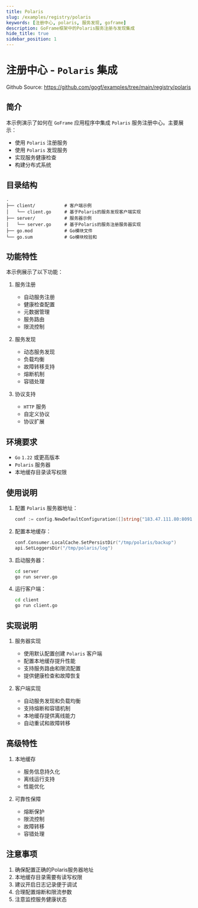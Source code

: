 ```yaml
---
title: Polaris
slug: /examples/registry/polaris
keywords: [注册中心, polaris, 服务发现, goframe]
description: GoFrame框架中的Polaris服务注册与发现集成
hide_title: true
sidebar_position: 1
---
```


# 注册中心 - `Polaris` 集成

Github Source: https://github.com/gogf/examples/tree/main/registry/polaris


## 简介

本示例演示了如何在 `GoFrame` 应用程序中集成 `Polaris` 服务注册中心。主要展示：
- 使用 `Polaris` 注册服务
- 使用 `Polaris` 发现服务
- 实现服务健康检查
- 构建分布式系统

## 目录结构

```text
.
├── client/           # 客户端示例
│   └── client.go     # 基于Polaris的服务发现客户端实现
├── server/           # 服务器示例
│   └── server.go     # 基于Polaris的服务注册服务器实现
├── go.mod            # Go模块文件
└── go.sum            # Go模块校验和
```

## 功能特性

本示例展示了以下功能：

1. 服务注册
   - 自动服务注册
   - 健康检查配置
   - 元数据管理
   - 服务路由
   - 限流控制

2. 服务发现
   - 动态服务发现
   - 负载均衡
   - 故障转移支持
   - 熔断机制
   - 容错处理

3. 协议支持
   - `HTTP` 服务
   - 自定义协议
   - 协议扩展

## 环境要求

- `Go` `1.22` 或更高版本
- `Polaris` 服务器
- 本地缓存目录读写权限

## 使用说明

1. 配置 `Polaris` 服务器地址：
   ```go
   conf := config.NewDefaultConfiguration([]string{"183.47.111.80:8091"})
   ```

2. 配置本地缓存：
   ```go
   conf.Consumer.LocalCache.SetPersistDir("/tmp/polaris/backup")
   api.SetLoggersDir("/tmp/polaris/log")
   ```

3. 启动服务器：
   ```bash
   cd server
   go run server.go
   ```

4. 运行客户端：
   ```bash
   cd client
   go run client.go
   ```

## 实现说明

1. 服务器实现
   - 使用默认配置创建 `Polaris` 客户端
   - 配置本地缓存提升性能
   - 支持服务路由和限流配置
   - 提供健康检查和故障恢复

2. 客户端实现
   - 自动服务发现和负载均衡
   - 支持熔断和容错机制
   - 本地缓存提供离线能力
   - 自动重试和故障转移

## 高级特性

1. 本地缓存
   - 服务信息持久化
   - 离线运行支持
   - 性能优化

2. 可靠性保障
   - 熔断保护
   - 限流控制
   - 故障转移
   - 容错处理

## 注意事项

1. 确保配置正确的Polaris服务器地址
2. 本地缓存目录需要有读写权限
3. 建议开启日志记录便于调试
4. 合理配置熔断和限流参数
5. 注意监控服务健康状态
